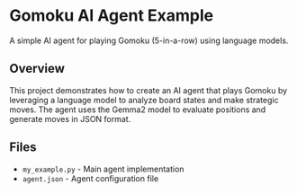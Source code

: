 # Gomoku AI Agent Example

A simple AI agent for playing Gomoku (5-in-a-row) using language models.

## Overview

This project demonstrates how to create an AI agent that plays Gomoku by leveraging a language model to analyze board states and make strategic moves. The agent uses the Gemma2 model to evaluate positions and generate moves in JSON format.

## Files

- `my_example.py` - Main agent implementation
- `agent.json` - Agent configuration file
